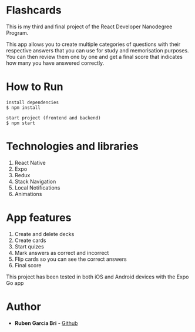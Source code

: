 # Flashcards

This is my third and final project of the React Developer Nanodegree Program.

This app allows you to create multiple categories of questions with their respective answers that you can use for study and memorisation purposes. You can then review them one by one and get a final score that indicates how many you have answered correctly.

# How to Run

```
install dependencies
$ npm install

start project (frontend and backend)
$ npm start
```

# Technologies and libraries

1. React Native
1. Expo
1. Redux
1. Stack Navigation
1. Local Notifications
1. Animations

# App features

1. Create and delete decks
1. Create cards 
1. Start quizes
1. Mark answers as correct and incorrect
1. Flip cards so you can see the correct answers
1. Final score

This project has been tested in both iOS and Android devices with the Expo Go app

# Author
* **Ruben Garcia Bri** - 
[Github](https://github.com/RubenGarcia7)
